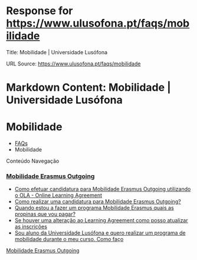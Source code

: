 # Response for https://www.ulusofona.pt/faqs/mobilidade

Title: Mobilidade | Universidade Lusófona

URL Source: https://www.ulusofona.pt/faqs/mobilidade

Markdown Content:
Mobilidade | Universidade Lusófona
===============

 

Mobilidade
==========

*   [FAQs](https://www.ulusofona.pt/faqs/)
*   Mobilidade

[](https://www.ulusofona.pt/)

Conteúdo Navegação

### [Mobilidade Erasmus Outgoing](https://www.ulusofona.pt/faqs/mobilidade/mobilidade-erasmus-outgoing)

*   [Como efetuar candidatura para Mobilidade Erasmus Outgoing utilizando o OLA - Online Learning Agreement](https://www.ulusofona.pt/faqs/mobilidade/mobilidade-erasmus-outgoing/candidatura-para-mobilidade-erasmus-outgoing-utilizando-o-ola)
*   [Como realizar uma candidatura para Mobilidade Erasmus Outgoing?](https://www.ulusofona.pt/faqs/mobilidade/mobilidade-erasmus-outgoing/como-realizar-uma-candidatura-para-mobilidade-erasmus-outgoing)
*   [Quando estou a fazer um programa Mobilidade Erasmus quais as propinas que vou pagar?](https://www.ulusofona.pt/faqs/mobilidade/mobilidade-erasmus-outgoing/quando-estou-a-fazer-um-programa-de-mobilidade-tambem-pago-propinas-na-universidade-lusofona)
*   [Se houver uma alteração ao Learning Agreement como posso atualizar as inscrições](https://www.ulusofona.pt/faqs/mobilidade/mobilidade-erasmus-outgoing/se-houver-alteracao-ao-learning-agreement-como-atualizo-as-inscricoes)
*   [Sou aluno da Universidade Lusófona e quero realizar um programa de mobilidade durante o meu curso. Como faço](https://www.ulusofona.pt/faqs/mobilidade/mobilidade-erasmus-outgoing/sou-aluno-da-universidade-lusofona-e-pretendo-realizar-um-programa-de-mobilidade-durante-o-meu-curso-como-devo-proceder)

[Mobilidade Erasmus Outgoing](https://www.ulusofona.pt/faqs/mobilidade/mobilidade-erasmus-outgoing)

